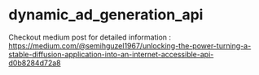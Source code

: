 # dynamic_ad_generation_api

Checkout medium post for detailed information : https://medium.com/@semihguzel1967/unlocking-the-power-turning-a-stable-diffusion-application-into-an-internet-accessible-api-d0b8284d72a8
